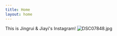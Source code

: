 ```yaml
---
title: Home
layout: home
---
```


This is Jingrui & Jiayi's Instagram!
![DSC07848.jpg](https://i.postimg.cc/Dws5Yvdy/DSC07848.jpg)